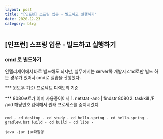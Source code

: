 ```yaml
---
layout: post
title: "[인프런] 스프링 입문 - 빌드하고 실행하기"
date: 2020-12-23
category: blog
---
```

## [인프런] 스프링 입문 - 빌드하고 실행하기

### cmd 로 빌드하기

인텔리제이에서 바로 빌드해도 되지만, 실무에서는 server쪽 개발시 cmd로만 빌드 하는 경우가 있어서 cmd로 실습을 진행했다.

*** 윈도우 기준/ 프로젝트 디렉토리 기준

*** 8080포트가 이미 사용중이어서 1. netstat -ano &#124; findstr 8080   2. taskkill /F /pid 해당번호  입력해서 원래 프로세스를 중지시켰다

````

cmd - cd desktop - cd study - cd hello-spring - cd hello-spring - gradlew.bat build - cd build - cd libs - 

java -jar jar파일명 

````
